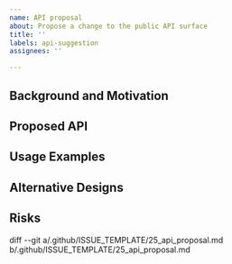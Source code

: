 ```yaml
---
name: API proposal
about: Propose a change to the public API surface
title: ''
labels: api-suggestion
assignees: ''

---
```


## Background and Motivation

<!--
We welcome API proposals! We have a process to evaluate the value and shape of new API. There is an overview of our process [here](https://github.com/dotnet/aspnetcore/blob/main/docs/APIReviewProcess.md). This template will help us gather the information we need to start the review process.
First, please describe the purpose and value of the new API here.
-->

## Proposed API

<!--
Please provide the specific public API signature diff that you are proposing. For example:
```diff
namespace Microsoft.AspNetCore.Http
{
    public static class HttpResponseWritingExtensions
    {
+       public Task WriteAsync(this HttpResponse response, StringBuilder builder);
    }
}
```
You may find the [Framework Design Guidelines](https://github.com/dotnet/runtime/blob/master/docs/coding-guidelines/framework-design-guidelines-digest.md) helpful.
-->

## Usage Examples

<!--
Please provide code examples that highlight how the proposed API additions are meant to be consumed.
This will help suggest whether the API has the right shape to be functional, performant and useable.
You can use code blocks like this:
``` C#
// some lines of code here
```
-->

## Alternative Designs

<!--
Were there other options you considered, such as alternative API shapes?
How does this compare to analogous APIs in other ecosystems and libraries?
-->

## Risks

<!--
Please mention any risks that to your knowledge the API proposal might entail, such as breaking changes, performance regressions, etc.
-->
diff --git a/.github/ISSUE_TEMPLATE/25_api_proposal.md b/.github/ISSUE_TEMPLATE/25_api_proposal.md
